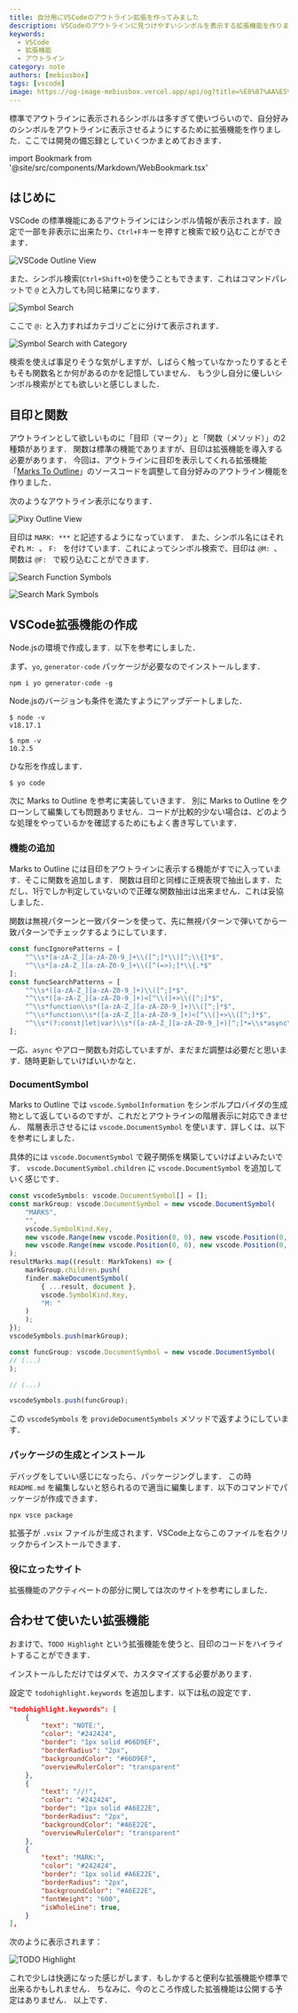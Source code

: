 ```yaml
---
title: 自分用にVSCodeのアウトライン拡張を作ってみました
description: VSCodeのアウトラインに見つけやすいシンボルを表示する拡張機能を作りました
keywords:
  - VSCode
  - 拡張機能
  - アウトライン
category: note
authors: [mebiusbox]
tags: [vscode]
image: https://og-image-mebiusbox.vercel.app/api/og?title=%E8%87%AA%E5%88%86%E7%94%A8%E3%81%ABVSCode%E3%81%AE%E3%82%A2%E3%82%A6%E3%83%88%E3%83%A9%E3%82%A4%E3%83%B3%E6%8B%A1%E5%BC%B5%E3%82%92%E4%BD%9C%E3%81%A3%E3%81%A6%E3%81%BF%E3%81%BE%E3%81%97%E3%81%9F&subtitle=VSCode%E3%81%AE%E3%82%A2%E3%82%A6%E3%83%88%E3%83%A9%E3%82%A4%E3%83%B3%E3%81%AB%E8%A6%8B%E3%81%A4%E3%81%91%E3%82%84%E3%81%99%E3%81%84%E3%82%B7%E3%83%B3%E3%83%9C%E3%83%AB%E3%82%92%E8%A1%A8%E7%A4%BA%E3%81%99%E3%82%8B%E6%8B%A1%E5%BC%B5%E6%A9%9F%E8%83%BD%E3%82%92%E4%BD%9C%E3%82%8A%E3%81%BE%E3%81%97%E3%81%9F&date=2023%2F12%2F13&tags=vscode
---
```


標準でアウトラインに表示されるシンボルは多すぎて使いづらいので、自分好みのシンボルをアウトラインに表示させるようにするために拡張機能を作りました．ここでは開発の備忘録としていくつかまとめておきます．

<!-- truncate -->

import Bookmark from '@site/src/components/Markdown/WebBookmark.tsx'

## はじめに

VSCode の標準機能にあるアウトラインにはシンボル情報が表示されます．設定で一部を非表示に出来たり、`Ctrl+F`キーを押すと検索で絞り込むことができます．

![VSCode Outline View](/img/post/2023-12-13-vscode-pixy-notion-231213153911.png)

また、シンボル検索(`Ctrl+Shift+O`)を使うこともできます．これはコマンドパレットで `@` と入力しても同じ結果になります．

![Symbol Search](/img/post/2023-12-13-vscode-pixy-notion-231213165821.png)

ここで `@:` と入力すればカテゴリごとに分けて表示されます．

![Symbol Search with Category](/img/post/2023-12-13-vscode-pixy-notion-231213165920.png)

検索を使えば事足りそうな気がしますが、しばらく触っていなかったりするとそもそも関数名とか何があるのかを記憶していません．
もう少し自分に優しいシンボル検索がとても欲しいと感じしました．


## 目印と関数

アウトラインとして欲しいものに「目印（マーク）」と「関数（メソッド）」の2種類があります．
関数は標準の機能でありますが、目印は拡張機能を導入する必要があります．
今回は、アウトラインに目印を表示してくれる拡張機能「[Marks To Outline](https://marketplace.visualstudio.com/items?itemName=roabramov.marks-to-outline)」のソースコードを調整して自分好みのアウトライン機能を作りました．

<Bookmark name="Marks to outline" url="https://marketplace.visualstudio.com/items?itemName=roabramov.marks-to-outline" description="Adds MARKS symbols to outline view" />

次のようなアウトライン表示になります．

![Pixy Outline View](/img/post/2023-12-13-vscode-pixy-notion-231213170838.png)

目印は `MARK: ***` と記述するようになっています．
また、シンボル名にはそれぞれ `M: `、 `F: ` を付けています．これによってシンボル検索で、目印は `@M: `、関数は `@F: ` で絞り込むことができます．

![Search Function Symbols](/img/post/2023-12-13-vscode-pixy-notion-231213172106.png)

![Search Mark Symbols](/img/post/2023-12-13-vscode-pixy-notion-231213172155.png)


## VSCode拡張機能の作成

Node.jsの環境で作成します．以下を参考にしました．

<Bookmark name="VSCode Extensions(拡張機能) 自作入門 〜VSCodeにおみくじ機能を追加する〜" url="https://qiita.com/HelloRusk/items/073b58c1605de224e67e" description="VSCode Extensions(拡張機能) 自作入門 〜VSCodeにおみくじ機能を追加する〜" />

まず、`yo`, `generator-code` パッケージが必要なのでインストールします．

```
npm i yo generator-code -g
```

Node.jsのバージョンも条件を満たすようにアップデートしました．

```
$ node -v
v18.17.1

$ npm -v
10.2.5
```

ひな形を作成します．

```
$ yo code
```

次に Marks to Outline を参考に実装していきます．
別に Marks to Outline をクローンして編集しても問題ありません．コードが比較的少ない場合は、どのような処理をやっているかを確認するためにもよく書き写しています．


### 機能の追加

Marks to Outline には目印をアウトラインに表示する機能がすでに入っています．そこに関数を追加します．
関数は目印と同様に正規表現で抽出します．ただし、1行でしか判定していないので正確な関数抽出は出来ません．これは妥協しました．

関数は無視パターンと一致パターンを使って、先に無視パターンで弾いてから一致パターンでチェックするようにしています．

```javascript
const funcIgnorePatterns = [
    "^\\s*[a-zA-Z_][a-zA-Z0-9_]+\\([^;]*\\)[^;\\{]*$",
    "^\\s*[a-zA-Z_][a-zA-Z0-9_]+\\([^(=>);]*\\{.*$"
];
const funcSearchPatterns = [
    "^\\s*([a-zA-Z_][a-zA-Z0-9_]+)\\([^;]*$",
    "^\\s*([a-zA-Z_][a-zA-Z0-9_]+)<[^\\(]+>\\([^;]*$",
    "^\\s*function\\s*([a-zA-Z_][a-zA-Z0-9_]+)\\([^;]*$",
    "^\\s*function\\s*([a-zA-Z_][a-zA-Z0-9_]+)<[^\\(]+>\\([^;]*$",
    "^\\s*(?:const|let|var)\\s*([a-zA-Z_][a-zA-Z0-9_]+)[^;]*=\\s*async\\s*\\([^;]*$",
];
```

一応、`async` やアロー関数も対応していますが、まだまだ調整は必要だと思います．随時更新していけばいいかなと．


### DocumentSymbol

Marks to Outline では `vscode.SymbolInformation` をシンボルプロバイダの生成物として返しているのですが、これだとアウトラインの階層表示に対応できません．
階層表示させるには `vscode.DocumentSymbol` を使います．詳しくは、以下を参考にしました．

<Bookmark name="VS Code拡張API - DocumentSymbolProvider" url="https://qiita.com/PrsPrsBK/items/d71b13e733f3bbacf8b5" description="" />

具体的には `vscode.DocumentSymbol` で親子関係を構築していけばよいみたいです． `vscode.DocumentSymbol.children` に `vscode.DocumentSymbol` を追加していく感じです．

```typescript
const vscodeSymbols: vscode.DocumentSymbol[] = [];
const markGroup: vscode.DocumentSymbol = new vscode.DocumentSymbol(
    "MARKS",
    "",
    vscode.SymbolKind.Key,
    new vscode.Range(new vscode.Position(0, 0), new vscode.Position(0, 10)),
    new vscode.Range(new vscode.Position(0, 0), new vscode.Position(0, 10))
);
resultMarks.map((result: MarkTokens) => {
    markGroup.children.push(
    finder.makeDocumentSymbol(
        { ...result, document },
        vscode.SymbolKind.Key,
        "M: "
    )
    );
});
vscodeSymbols.push(markGroup);

const funcGroup: vscode.DocumentSymbol = new vscode.DocumentSymbol(
// (...)
);

// (...)

vscodeSymbols.push(funcGroup);
```

この `vscodeSymbols` を `provideDocumentSymbols` メソッドで返すようにしています．


### パッケージの生成とインストール

デバッグをしていい感じになったら、パッケージングします．
この時 `README.md` を編集しないと怒られるので適当に編集します．以下のコマンドでパッケージが作成できます．

```
npx vsce package
```

拡張子が `.vsix` ファイルが生成されます．VSCode上ならこのファイルを右クリックからインストールできます．


### 役に立ったサイト

拡張機能のアクティベートの部分に関しては次のサイトを参考にしました．

<Bookmark name="Visual Studio Code 拡張機能のアクティベート activationEvents" url="https://clickan.click/activation-events/" description="" />


## 合わせて使いたい拡張機能

おまけで、`TODO Highlight` という拡張機能を使うと、目印のコードをハイライトすることができます．

<Bookmark name="TODO Highlight" url="https://marketplace.visualstudio.com/items?itemName=wayou.vscode-todo-highlight" description="highlight TODOs, FIXMEs, and any keywords, annotations..." />

インストールしただけではダメで、カスタマイズする必要があります．

設定で `todohighlight.keywords` を追加します．以下は私の設定です．

```json
"todohighlight.keywords": [
    {
        "text": "NOTE:",
        "color": "#242424",
        "border": "1px solid #66D9EF",
        "borderRadius": "2px",
        "backgroundColor": "#66D9EF",
        "overviewRulerColor": "transparent"
    },
    {
        "text": "//!",
        "color": "#242424",
        "border": "1px solid #A6E22E",
        "borderRadius": "2px",
        "backgroundColor": "#A6E22E",
        "overviewRulerColor": "transparent"
    },
    {
        "text": "MARK:",
        "color": "#242424",
        "border": "1px solid #A6E22E",
        "borderRadius": "2px",
        "backgroundColor": "#A6E22E",
        "fontWeight": "600",
        "isWholeLine": true,
    }
],
```

次のように表示されます：

![TODO Highlight](/img/post/2023-12-13-vscode-pixy-notion-231213180211.png)


これで少しは快適になった感じがします．もしかすると便利な拡張機能や標準で出来るかもしれません．
ちなみに、今のところ作成した拡張機能は公開する予定はありません．
以上です．
